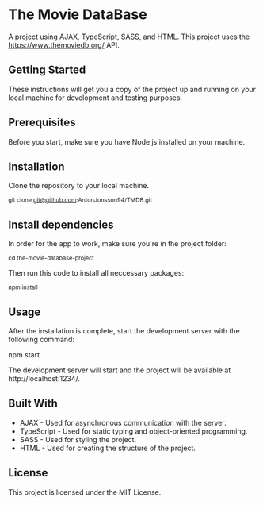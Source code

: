 # The Movie DataBase

A project using AJAX, TypeScript, SASS, and HTML. This project uses the https://www.themoviedb.org/ API.

## Getting Started

These instructions will get you a copy of the project up and running on your local machine for development and testing purposes.

## Prerequisites

Before you start, make sure you have Node.js installed on your machine.

## Installation

Clone the repository to your local machine.

<sub> git clone git@github.com:AntonJonsson94/TMDB.git </sub>

## Install dependencies

In order for the app to work, make sure you're in the project folder:

<sub> cd the-movie-database-project </sub>

Then run this code to install all neccessary packages:

<sub> npm install </sub>

## Usage

After the installation is complete, start the development server with the following command:

npm start

The development server will start and the project will be available at http://localhost:1234/.

## Built With

-   AJAX - Used for asynchronous communication with the server.
-   TypeScript - Used for static typing and object-oriented programming.
-   SASS - Used for styling the project.
-   HTML - Used for creating the structure of the project.

## License

This project is licensed under the MIT License.
